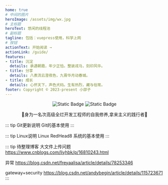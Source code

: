```yaml
---
home: true
# 中间的图片
heroImage: /assets/img/wx.jpg
# 主标题
heroText: 悠闲的线程池
# 副标题
tagline: 包括：vuepress使用，科学上网
# 按钮
actionText: 开始阅读 →
actionLink: /guide/
features:
- title: 沉淀
  details: 承遇朝霞，年少正恰。整装戎马，刻印风华。
- title: 分享
  details: 八表流云澄夜色，九霄华月动春城。
- title: 成长
  details: 心怀天下，声色犬码。生有热烈，藏与俗常。
footer: Copyright © 2023-present 小邵子
---
```

<center>
<img alt="Static Badge" src="https://img.shields.io/badge/java-%E4%BA%8C%E6%89%8B%E7%A8%8B%E5%BA%8F%E5%91%98%F0%9F%90%92-blue">
<img alt="Static Badge" src="https://img.shields.io/badge/java-CV%E6%94%BB%E5%9F%8E%E7%8B%AE%F0%9F%A6%81-red">

🎉身为一名次高级全烂开发工程师的自我修养,拿来主义的践行者🎉

</center>





::: tip Git更新说明
Git的基本使用
::: 

::: tip Linux说明
Linux RedHead8 系统的基本使用
::: 

::: tip 待整理博客
大文件上传问题
https://www.cnblogs.com/liyhbk/p/16810243.html

异常
https://blog.csdn.net/freyaalisa/article/details/78253346

gateway+security
https://blog.csdn.net/andybegin/article/details/115723671
::: 
